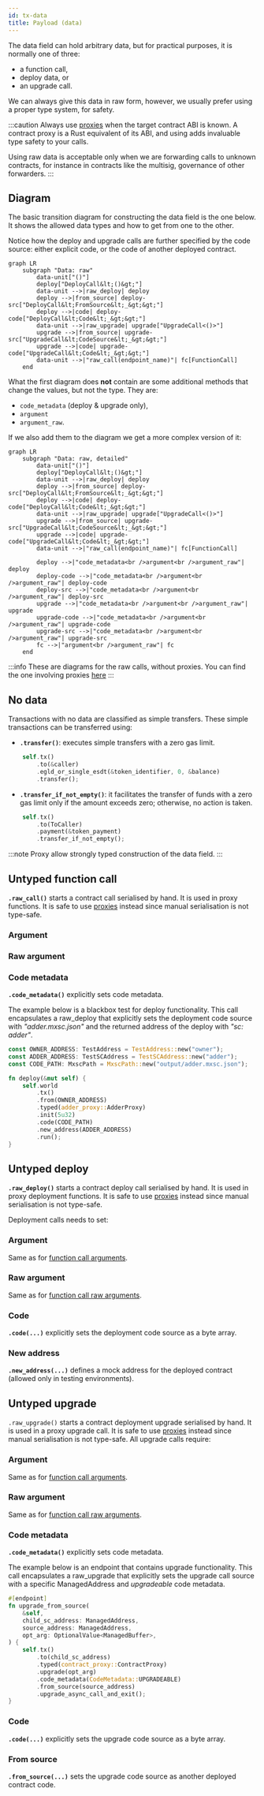 ```yaml
---
id: tx-data
title: Payload (data)
---
```


[comment]: # (mx-abstract)

The data field can hold arbitrary data, but for practical purposes, it is normally one of three:
- a function call,
- deploy data, or
- an upgrade call.

We can always give this data in raw form, however, we usually prefer using a proper type system, for safety.

:::caution
Always use [proxies](tx-proxies) when the target contract ABI is known. A contract proxy is a Rust equivalent of its ABI, and using adds invaluable type safety to your calls.

Using raw data is acceptable only when we are forwarding calls to unknown contracts, for instance in contracts like the multisig, governance of other forwarders.
:::


[comment]: # (mx-context-auto)

## Diagram

The basic transition diagram for constructing the data field is the one below. It shows the allowed data types and how to get from one to the other.

Notice how the deploy and upgrade calls are further specified by the code source: either explicit code, or the code of another deployed contract.

```mermaid
graph LR
    subgraph "Data: raw"
        data-unit["()"]
        deploy["DeployCall&lt;()&gt;"]
        data-unit -->|raw_deploy| deploy
        deploy -->|from_source| deploy-src["DeployCall&lt;FromSource&lt;_&gt;&gt;"]
        deploy -->|code| deploy-code["DeployCall&lt;Code&lt;_&gt;&gt;"]
        data-unit -->|raw_upgrade| upgrade["UpgradeCall<()>"]
        upgrade -->|from_source| upgrade-src["UpgradeCall&lt;CodeSource&lt;_&gt;&gt;"]
        upgrade -->|code| upgrade-code["UpgradeCall&lt;Code&lt;_&gt;&gt;"]
        data-unit -->|"raw_call(endpoint_name)"| fc[FunctionCall]
    end
```

What the first diagram does **not** contain are some additional methods that change the values, but not the type. They are:
- `code_metadata` (deploy & upgrade only),
- `argument`
- `argument_raw`.

If we also add them to the diagram we get a more complex version of it:

```mermaid
graph LR
    subgraph "Data: raw, detailed"
        data-unit["()"]
        deploy["DeployCall&lt;()&gt;"]
        data-unit -->|raw_deploy| deploy
        deploy -->|from_source| deploy-src["DeployCall&lt;FromSource&lt;_&gt;&gt;"]
        deploy -->|code| deploy-code["DeployCall&lt;Code&lt;_&gt;&gt;"]
        data-unit -->|raw_upgrade| upgrade["UpgradeCall<()>"]
        upgrade -->|from_source| upgrade-src["UpgradeCall&lt;CodeSource&lt;_&gt;&gt;"]
        upgrade -->|code| upgrade-code["UpgradeCall&lt;Code&lt;_&gt;&gt;"]
        data-unit -->|"raw_call(endpoint_name)"| fc[FunctionCall]

        deploy -->|"code_metadata<br />argument<br />argument_raw"| deploy
        deploy-code -->|"code_metadata<br />argument<br />argument_raw"| deploy-code
        deploy-src -->|"code_metadata<br />argument<br />argument_raw"| deploy-src
        upgrade -->|"code_metadata<br />argument<br />argument_raw"| upgrade
        upgrade-code -->|"code_metadata<br />argument<br />argument_raw"| upgrade-code
        upgrade-src -->|"code_metadata<br />argument<br />argument_raw"| upgrade-src
        fc -->|"argument<br />argument_raw"| fc
    end
```

:::info
These are diagrams for the raw calls, without proxies. You can find the one involving proxies [here](tx-proxies#diagram)
:::

[comment]: # (mx-context-auto)

## No data

Transactions with no data are classified as simple transfers. These simple transactions can be transferred using:

- **`.transfer()`**: executes simple transfers with a zero gas limit.
```rust title=lib.rs
    self.tx()
        .to(&caller)
        .egld_or_single_esdt(&token_identifier, 0, &balance)
        .transfer();
```
- **`.transfer_if_not_empty()`**: it facilitates the transfer of funds with a zero gas limit only if the amount exceeds zero; otherwise, no action is taken.
```rust title=lib.rs
    self.tx()
        .to(ToCaller)
        .payment(&token_payment)
        .transfer_if_not_empty();
```
[comment]: # (mx-context-auto)

:::note
Proxy allow strongly typed construction of the data field.
:::


[comment]: # (mx-context-auto)

## Untyped function call

**`.raw_call()`** starts a contract call serialised by hand. It is used in proxy functions. It is safe to use [proxies](tx-proxies) instead since manual serialisation is not type-safe.


[comment]: # (mx-context-auto)

### Argument

[comment]: # (mx-context-auto)

### Raw argument


[comment]: # (mx-context-auto)

### Code metadata

**`.code_metadata()`** explicitly sets code metadata.

The example below is a blackbox test for deploy functionality. This call encapsulates a raw_deploy that explicitly sets the deployment code source with *"adder.mxsc.json"* and the returned address of the deploy with *"sc: adder"*.

```rust title=adder_blackbox_test.rs
const OWNER_ADDRESS: TestAddress = TestAddress::new("owner");
const ADDER_ADDRESS: TestSCAddress = TestSCAddress::new("adder");
const CODE_PATH: MxscPath = MxscPath::new("output/adder.mxsc.json");

fn deploy(&mut self) {
    self.world
        .tx()
        .from(OWNER_ADDRESS)
        .typed(adder_proxy::AdderProxy)
        .init(5u32)
        .code(CODE_PATH)
        .new_address(ADDER_ADDRESS)
        .run();
}
```


[comment]: # (mx-context-auto)

## Untyped deploy

**`.raw_deploy()`** starts a contract deploy call serialised by hand. It is used in proxy deployment functions. It is safe to use [proxies](tx-proxies) instead since manual serialisation is not type-safe. 

Deployment calls needs to set:


[comment]: # (mx-context-auto)

### Argument

Same as for [function call arguments](#argument).

[comment]: # (mx-context-auto)

### Raw argument

Same as for [function call raw arguments](#raw-argument).


[comment]: # (mx-context-auto)

### Code

**`.code(...)`** explicitly sets the deployment code source as a byte array.


[comment]: # (mx-context-auto)

### New address

**`.new_address(...)`** defines a mock address for the deployed contract (allowed only in testing environments).


[comment]: # (mx-context-auto)

## Untyped upgrade

`.raw_upgrade()` starts a contract deployment upgrade serialised by hand. It is used in a proxy upgrade call. It is safe to use [proxies](tx-proxies) instead since manual serialisation is not type-safe. All upgrade calls require:


[comment]: # (mx-context-auto)

### Argument

Same as for [function call arguments](#argument).

[comment]: # (mx-context-auto)

### Raw argument

Same as for [function call raw arguments](#raw-argument).


[comment]: # (mx-context-auto)

### Code metadata

**`.code_metadata()`** explicitly sets code metadata.

[comment]: # (mx-context-auto)

The example below is an endpoint that contains upgrade functionality. This call encapsulates a raw_upgrade that explicitly sets the upgrade call source with a specific ManagedAddress and *upgradeable* code metadata.
```rust title=lib.rs
#[endpoint]
fn upgrade_from_source(
    &self,
    child_sc_address: ManagedAddress,
    source_address: ManagedAddress,
    opt_arg: OptionalValue<ManagedBuffer>,
) {
    self.tx()
        .to(child_sc_address)
        .typed(contract_proxy::ContractProxy)
        .upgrade(opt_arg)
        .code_metadata(CodeMetadata::UPGRADEABLE)
        .from_source(source_address)
        .upgrade_async_call_and_exit();
}
```



[comment]: # (mx-context-auto)

### Code

**`.code(...)`** explicitly sets the upgrade code source as a byte array.


[comment]: # (mx-context-auto)

### From source

**`.from_source(...)`** sets the upgrade code source as another deployed contract code.

